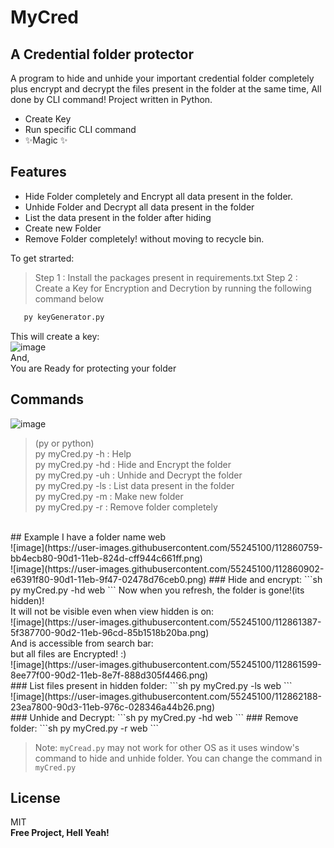 # MyCred
## A Credential folder protector


A program to hide and unhide your important credential folder completely plus encrypt and decrypt the files present in the folder at the same time, All done by CLI command! Project written in Python.

- Create Key
- Run specific CLI command 
- ✨Magic ✨

## Features

- Hide Folder completely and Encrypt all data present in the folder.
- Unhide Folder and Decrypt all data present in the folder
- List the data present in the folder after hiding
- Create new Folder
- Remove Folder completely! without moving to recycle bin.

To get strarted:
> Step 1 : Install the packages present in requirements.txt
> Step 2 : Create a Key for Encryption and Decrytion by running the following command below
```sh
   py keyGenerator.py
```
This will create a key:<br>
![image](https://user-images.githubusercontent.com/55245100/112860213-3ebbed00-90d1-11eb-915a-92856e097965.png)
<br>
And,<br>
You are Ready for protecting your folder<br>

## Commands
![image](https://user-images.githubusercontent.com/55245100/112858865-e9331080-90cf-11eb-8cf8-55750fd5ece1.png)
<br>
> (py or python)<br>
> py myCred.py -h : Help<br>
> py myCred.py -hd <folder name> : Hide and Encrypt the folder<br>
> py myCred.py -uh <folder name> : Unhide and Decrypt the folder<br>
> py myCred.py -ls <folder name> : List data present in the folder<br>
> py myCred.py -m <folder name>  : Make new folder<br>
> py myCred.py -r <folder name>  : Remove folder completely<br>

<br>
## Example 
I have a folder name web <br>
![image](https://user-images.githubusercontent.com/55245100/112860759-bb4ecb80-90d1-11eb-824d-cff944c661ff.png)
<br>
![image](https://user-images.githubusercontent.com/55245100/112860902-e6391f80-90d1-11eb-9f47-02478d76ceb0.png)
### Hide and encrypt:
```sh
py myCred.py -hd web
```
Now when you refresh, the folder is gone!(its hidden)!<br>
It will not be visible even when view hidden is on:<br>
![image](https://user-images.githubusercontent.com/55245100/112861387-5f387700-90d2-11eb-96cd-85b1518b20ba.png)
<br>
And is accessible from search bar:<br>
but all files are Encrypted! :)<br>
![image](https://user-images.githubusercontent.com/55245100/112861599-8ee77f00-90d2-11eb-8e7f-888d305f4466.png)
<br>
### List files present in hidden folder:
```sh
py myCred.py -ls web
```<br>
![image](https://user-images.githubusercontent.com/55245100/112862188-23ea7800-90d3-11eb-976c-028346a44b26.png)
<br>
### Unhide and Decrypt:
```sh
py myCred.py -hd web
```
### Remove folder:
```sh
py myCred.py -r web
```

> Note: `myCread.py` may not work for other OS as it uses window's command to hide and unhide folder.
You can change the command in `myCred.py`

## License

MIT
<br>
**Free Project, Hell Yeah!**
